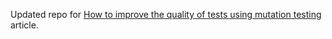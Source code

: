 Updated repo for [How to improve the quality of tests using mutation testing](https://medium.com/@inzuael/how-to-improve-the-quality-of-tests-using-mutation-testing-2346019829f1) article.
